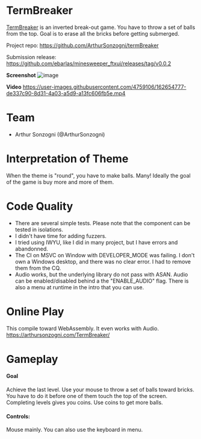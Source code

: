 # TermBreaker

[TermBreaker]: https://github.com/ArthurSonzogni/termBreaker

[TermBreaker] is an inverted break-out game. You have to throw a set of balls from the top. Goal is to erase all the bricks before getting submerged.



Project repo: https://github.com/ArthurSonzogni/termBreaker

Submission release: https://github.com/ebarlas/minesweeper_ftxui/releases/tag/v0.0.2

**Screenshot**
![image](https://user-images.githubusercontent.com/4759106/162655635-39631d49-924f-46fe-bebd-24e834f9dd36.png)


**Video**
https://user-images.githubusercontent.com/4759106/162654777-de337c90-8d31-4a03-a5d9-a13fc606fb5e.mp4


# Team

* Arthur Sonzogni (@ArthurSonzogni)

# Interpretation of Theme

When the theme is "round", you have to make balls. Many! Ideally the goal of the game is buy more and more of them.

# Code Quality

- There are several simple tests. Please note that the component can be tested in isolations.
- I didn't have time for adding fuzzers.
- I tried using IWYU, like I did in many project, but I have errors and abandonned.
- The CI on MSVC on Window with DEVELOPER_MODE was failing. I don't own a Windows desktop, and there was no clear error. I had to remove them from the CQ.
- Audio works, but the underlying library do not pass with ASAN. Audio can be enabled/disabled behind a the "ENABLE_AUDIO" flag. There is also a menu at runtime in the intro that you can use.

# Online Play

This compile toward WebAssembly. It even works with Audio.
https://arthursonzogni.com/TermBreaker/

# Gameplay

#### Goal
Achieve the last level.
Use your mouse to throw a set of balls toward bricks. You have to do it before one of them touch the top of the screen.
Completing levels gives you coins. Use coins to get more balls.


#### Controls:

Mouse mainly. You can also use the keyboard in menu.
